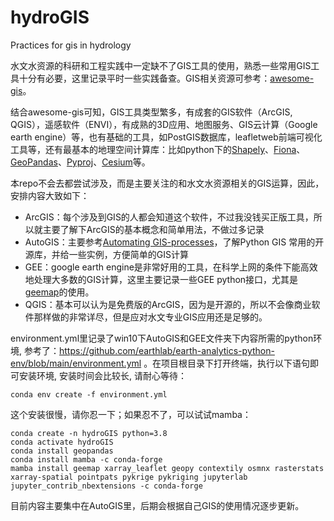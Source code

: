 # hydroGIS

Practices for gis in hydrology 

水文水资源的科研和工程实践中一定缺不了GIS工具的使用，熟悉一些常用GIS工具十分有必要，这里记录平时一些实践备查。GIS相关资源可参考：[awesome-gis](https://github.com/sshuair/awesome-gis)。

结合awesome-gis可知，GIS工具类型繁多，有成套的GIS软件（ArcGIS, QGIS），遥感软件（ENVI），有成熟的3D应用、地图服务、GIS云计算（Google earth engine）等，也有基础的工具，如PostGIS数据库，leafletweb前端可视化工具等，还有最基本的地理空间计算库：比如python下的[Shapely](https://github.com/Toblerity/Shapely)、[Fiona](http://github.com/toblerity/fiona/)、[GeoPandas](https://github.com/geopandas/geopandas)、[Pyproj](https://github.com/pyproj4/pyproj)、[Cesium](https://github.com/AnalyticalGraphicsInc/cesium)等。

本repo不会去都尝试涉及，而是主要关注的和水文水资源相关的GIS运算，因此，安排内容大致如下：

- ArcGIS：每个涉及到GIS的人都会知道这个软件，不过我没钱买正版工具，所以就主要了解下ArcGIS的基本概念和简单用法，不做过多记录
- AutoGIS：主要参考[Automating GIS-processes](https://github.com/Automating-GIS-processes/site)，了解Python GIS 常用的开源库，并给一些实例，方便简单的GIS计算
- GEE：google earth engine是非常好用的工具，在科学上网的条件下能高效地处理大多数的GIS计算，这里主要记录一些GEE python接口，尤其是[geemap](https://github.com/giswqs/geemap)的使用。
- QGIS：基本可以认为是免费版的ArcGIS，因为是开源的，所以不会像商业软件那样做的非常详尽，但是应对水文专业GIS应用还是足够的。

environment.yml里记录了win10下AutoGIS和GEE文件夹下内容所需的python环境, 参考了：https://github.com/earthlab/earth-analytics-python-env/blob/main/environment.yml 。在项目根目录下打开终端，执行以下语句即可安装环境, 安装时间会比较长, 请耐心等待：

```Shell
conda env create -f environment.yml
```

这个安装很慢，请你忍一下；如果忍不了，可以试试mamba：

```Shell
conda create -n hydroGIS python=3.8
conda activate hydroGIS
conda install geopandas
conda install mamba -c conda-forge
mamba install geemap xarray_leaflet geopy contextily osmnx rasterstats xarray-spatial pointpats pykrige pykriging jupyterlab jupyter_contrib_nbextensions -c conda-forge
```

目前内容主要集中在AutoGIS里，后期会根据自己GIS的使用情况逐步更新。
